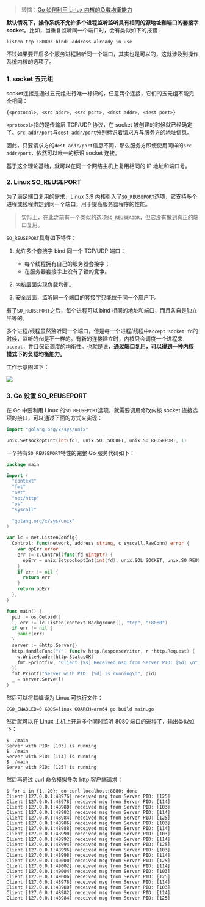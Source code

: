 > 转摘：[Go 如何利用 Linux 内核的负载均衡能力](https://mp.weixin.qq.com/s/_unz4kGQAKGAWUPaygXoOg)

**默认情况下，操作系统不允许多个进程监听监听具有相同的源地址和端口的套接字 socket**。比如，当重复监听同一个端口时，会有类似如下的报错：

```
listen tcp :8080: bind: address already in use
```

不过如果要开启多个服务进程监听同一个端口，其实也是可以的，这就涉及到操作系统内核的选项了。

### 1. socket 五元组

socket连接是通过五元组进行唯一标识的，任意两个连接，它们的五元组不能完全相同：

```
{<protocol>, <src addr>, <src port>, <dest addr>, <dest port>}
```

`<protocol>`指的是传输层 TCP/UDP 协议，在 socket 被创建的时候就已经确定了。`src addr/port`与`dest addr/port`分别标识着请求方与服务方的地址信息。

因此，只要请求方的`dest addr/port`信息不同，那么服务方即使使用同样的`src addr/port`，依然可以唯一的标识 socket 连接。

基于这个理论基础，就可以在同一个网络主机上复用相同的 IP 地址和端口号。

### 2. Linux SO_REUSEPORT

为了满足端口复用的需求，Linux 3.9 内核引入了`SO_REUSEPORT`选项，它支持多个进程或线程绑定到同一个端口，用于提高服务器程序的性能。

> 实际上，在此之前有一个类似的选项`SO_REUSEADDR`，但它没有做到真正的端口复用。

`SO_REUSEPORT`具有如下特性：

1. 允许多个套接字 bind 同一个 TCP/UDP 端口：

    - 每个线程拥有自己的服务器套接字；
    - 在服务器套接字上没有了锁的竞争。

2. 内核层面实现负载均衡。
3. 安全层面，监听同一个端口的套接字只能位于同一个用户下。

有了`SO_REUSEPORT`之后，每个进程可以 bind 相同的地址和端口，而且各自是独立平等的。

多个进程/线程虽然监听同一个端口，但是每一个进程/线程中`accept socket fd`的时候，监听的`fd`是不一样的。有新的连接建立时，内核只会调度一个进程来`accept`，并且保证调度的均衡性。也就是说，**通过端口复用，可以得到一种内核模式下的负载均衡能力。**

工作示意图如下：

![](http://cnd.qiniu.lin07ux.cn/markdown/1636001062626-4fcfbf4d0e17.jpg)

### 3. Go 设置 SO_REUSEPORT

在 Go 中要利用 Linux 的`SO_REUSEPORT`选项，就需要调用修改内核 socket 连接选项的接口，可以通过下面的方式来实现：

```go
import "golang.org/x/sys/unix"

unix.SetsockoptInt(int(fd), unix.SOL_SOCKET, unix.SO_REUSEPORT, 1)
```

一个持有`SO_REUSEPORT`特性的完整 Go 服务代码如下：

```go
package main

import (
  "context"
  "fmt"
  "net"
  "net/http"
  "os"
  "syscall"
  
  "golang.org/x/sys/unix"
)

var lc = net.ListenConfig{
  Control: func(network, address string, c syscall.RawConn) error {
    var opErr error
    err := c.Control(func(fd uintptr) {
      opErr = unix.SetsockoptInt(int(fd), unix.SOL_SOCKET, unix.SO_REUSEPORT, 1)
    }
    if err != nil {
      return err
    }
    return opErr
  },
}

func main() {
  pid := os.Getpid()
  l, err := lc.Listen(context.Background(), "tcp", ":8080")
  if err != nil {
    panic(err)
  }
  server := &http.Server{}
  http.HandleFunc("/", func(w http.ResponseWriter, r *http.Request) {
    w.WriteHeader(http.StatusOK)
    fmt.Fprintf(w, "Client [%s] Received msg from Server PID: [%d] \n", r.RemoteAddr, pid))
  })
  fmt.Printf("Server with PID: [%d] is running\n", pid)
  _ = server.Serve(l)
}
```

然后可以将其编译为 Linux 可执行文件：

```shell
CGO_ENABLED=0 GOOS=linux GOARCH=arm64 go build main.go
```

然后就可以在 Linux 主机上开启多个同时监听 8080 端口的进程了，输出类似如下：

```shell
$ ./main
Server with PID: [103] is running
$ ./main
Server with PID: [114] is running
$ ./main
Server with PID: [125] is running
```

然后再通过 curl 命令模拟多次 http 客户端请求：

```shell
$ for i in {1..20}; do curl localhost:8080; done
Client [127.0.0.1:48976] received msg from Server PID: [125]
Client [127.0.0.1:48978] received msg from Server PID: [114]
Client [127.0.0.1:48980] received msg from Server PID: [103]
Client [127.0.0.1:48982] received msg from Server PID: [114]
Client [127.0.0.1:48984] received msg from Server PID: [125]
Client [127.0.0.1:48986] received msg from Server PID: [103]
Client [127.0.0.1:48988] received msg from Server PID: [114]
Client [127.0.0.1:48990] received msg from Server PID: [103]
Client [127.0.0.1:48992] received msg from Server PID: [114]
Client [127.0.0.1:48994] received msg from Server PID: [125]
Client [127.0.0.1:48996] received msg from Server PID: [103]
Client [127.0.0.1:48998] received msg from Server PID: [114]
Client [127.0.0.1:49000] received msg from Server PID: [125]
Client [127.0.0.1:49002] received msg from Server PID: [114]
Client [127.0.0.1:49004] received msg from Server PID: [103]
Client [127.0.0.1:49006] received msg from Server PID: [125]
Client [127.0.0.1:48978] received msg from Server PID: [114]
Client [127.0.0.1:48980] received msg from Server PID: [103]
Client [127.0.0.1:48982] received msg from Server PID: [114]
Client [127.0.0.1:48984] received msg from Server PID: [125]
```

